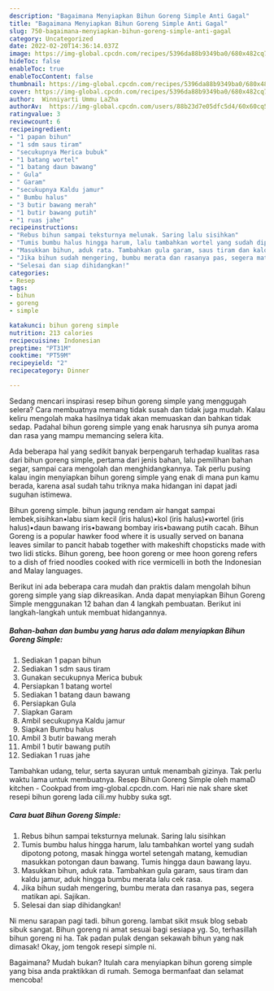 ```yaml
---
description: "Bagaimana Menyiapkan Bihun Goreng Simple Anti Gagal"
title: "Bagaimana Menyiapkan Bihun Goreng Simple Anti Gagal"
slug: 750-bagaimana-menyiapkan-bihun-goreng-simple-anti-gagal
category: Uncategorized
date: 2022-02-20T14:36:14.037Z
image: https://img-global.cpcdn.com/recipes/5396da88b9349ba0/680x482cq70/bihun-goreng-simple-foto-resep-utama.jpg
hideToc: false
enableToc: true
enableTocContent: false
thumbnail: https://img-global.cpcdn.com/recipes/5396da88b9349ba0/680x482cq70/bihun-goreng-simple-foto-resep-utama.jpg
cover: https://img-global.cpcdn.com/recipes/5396da88b9349ba0/680x482cq70/bihun-goreng-simple-foto-resep-utama.jpg
author:  Winniyarti Ummu LaZha
authorAv:  https://img-global.cpcdn.com/users/88b23d7e05dfc5d4/60x60cq50/avatar.jpg
ratingvalue: 3
reviewcount: 6
recipeingredient:
- "1 papan bihun"
- "1 sdm saus tiram"
- "secukupnya Merica bubuk"
- "1 batang wortel"
- "1 batang daun bawang"
- " Gula"
- " Garam"
- "secukupnya Kaldu jamur"
- " Bumbu halus"
- "3 butir bawang merah"
- "1 butir bawang putih"
- "1 ruas jahe"
recipeinstructions:
- "Rebus bihun sampai teksturnya melunak. Saring lalu sisihkan"
- "Tumis bumbu halus hingga harum, lalu tambahkan wortel yang sudah dipotong potong, masak hingga wortel setengah matang, kemudian masukkan potongan daun bawang. Tumis hingga daun bawang layu."
- "Masukkan bihun, aduk rata. Tambahkan gula garam, saus tiram dan kaldu jamur, aduk hingga bumbu merata lalu cek rasa."
- "Jika bihun sudah mengering, bumbu merata dan rasanya pas, segera matikan api. Sajikan."
- "Selesai dan siap dihidangkan!"
categories:
- Resep
tags:
- bihun
- goreng
- simple

katakunci: bihun goreng simple 
nutrition: 213 calories
recipecuisine: Indonesian
preptime: "PT31M"
cooktime: "PT59M"
recipeyield: "2"
recipecategory: Dinner

---
```



Sedang mencari inspirasi resep bihun goreng simple yang menggugah selera? Cara membuatnya memang tidak susah dan tidak juga mudah. Kalau keliru mengolah maka hasilnya tidak akan memuaskan dan bahkan tidak sedap. Padahal bihun goreng simple yang enak harusnya sih punya aroma dan rasa yang mampu memancing selera kita.


Ada beberapa hal yang sedikit banyak berpengaruh terhadap kualitas rasa dari bihun goreng simple, pertama dari jenis bahan, lalu pemilihan bahan segar, sampai cara mengolah dan menghidangkannya. Tak perlu pusing kalau ingin menyiapkan bihun goreng simple yang enak di mana pun kamu berada, karena asal sudah tahu triknya maka hidangan ini dapat jadi suguhan istimewa.

Bihun goreng simple. bihun jagung rendam air hangat sampai lembek,sisihkan•labu siam kecil (iris halus)•kol (iris halus)•wortel (iris halus)•daun bawang iris•bawang bombay iris•bawang putih cacah. Bihun Goreng is a popular hawker food where it is usually served on banana leaves similar to pancit habab together with makeshift chopsticks made with two lidi sticks. Bihun goreng, bee hoon goreng or mee hoon goreng refers to a dish of fried noodles cooked with rice vermicelli in both the Indonesian and Malay languages.


Berikut ini ada beberapa cara mudah dan praktis dalam mengolah bihun goreng simple yang siap dikreasikan. Anda dapat menyiapkan Bihun Goreng Simple menggunakan 12 bahan dan 4 langkah pembuatan. Berikut ini langkah-langkah untuk membuat hidangannya.

<!--inarticleads1-->

##### Bahan-bahan dan bumbu yang harus ada dalam menyiapkan Bihun Goreng Simple:

1. Sediakan 1 papan bihun
1. Sediakan 1 sdm saus tiram
1. Gunakan secukupnya Merica bubuk
1. Persiapkan 1 batang wortel
1. Sediakan 1 batang daun bawang
1. Persiapkan  Gula
1. Siapkan  Garam
1. Ambil secukupnya Kaldu jamur
1. Siapkan  Bumbu halus
1. Ambil 3 butir bawang merah
1. Ambil 1 butir bawang putih
1. Sediakan 1 ruas jahe


Tambahkan udang, telur, serta sayuran untuk menambah gizinya. Tak perlu waktu lama untuk membuatnya. Resep Bihun Goreng Simple oleh mamaD kitchen - Cookpad from img-global.cpcdn.com. Hari nie nak share sket resepi bihun goreng lada cili.my hubby suka sgt. 

<!--inarticleads2-->

##### Cara buat Bihun Goreng Simple:

1. Rebus bihun sampai teksturnya melunak. Saring lalu sisihkan
1. Tumis bumbu halus hingga harum, lalu tambahkan wortel yang sudah dipotong potong, masak hingga wortel setengah matang, kemudian masukkan potongan daun bawang. Tumis hingga daun bawang layu.
1. Masukkan bihun, aduk rata. Tambahkan gula garam, saus tiram dan kaldu jamur, aduk hingga bumbu merata lalu cek rasa.
1. Jika bihun sudah mengering, bumbu merata dan rasanya pas, segera matikan api. Sajikan.
1. Selesai dan siap dihidangkan!

Ni menu sarapan pagi tadi. bihun goreng. lambat sikit msuk blog sebab sibuk sangat. Bihun goreng ni amat sesuai bagi sesiapa yg. So, terhasillah bihun goreng ni ha. Tak padan pulak dengan sekawah bihun yang nak dimasak! Okay, jom tengok resepi simple ni. 

Bagaimana? Mudah bukan? Itulah cara menyiapkan bihun goreng simple yang bisa anda praktikkan di rumah. Semoga bermanfaat dan selamat mencoba!
